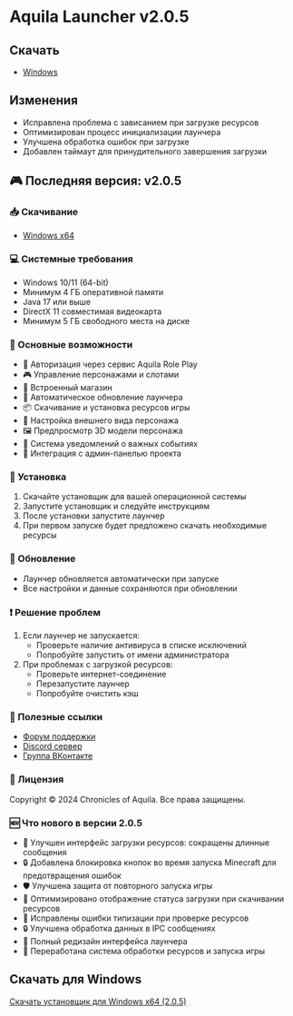# Aquila Launcher v2.0.5

## Скачать
- [Windows](https://aquilarp.com/downloads/AquilaLauncher-Setup-2.0.7.exe)

## Изменения
- Исправлена проблема с зависанием при загрузке ресурсов
- Оптимизирован процесс инициализации лаунчера
- Улучшена обработка ошибок при загрузке
- Добавлен таймаут для принудительного завершения загрузки

## 🎮 Последняя версия: v2.0.5

### 📥 Скачивание
- [Windows x64](https://github.com/Chronicles-of-Aquila/launcher-releases/releases/download/v2.0.5/Aquila.Launcher.Setup.2.0.5.exe)

### 💻 Системные требования
- Windows 10/11 (64-bit)
- Минимум 4 ГБ оперативной памяти
- Java 17 или выше
- DirectX 11 совместимая видеокарта
- Минимум 5 ГБ свободного места на диске

### 🚀 Основные возможности
- 🔐 Авторизация через сервис Aquila Role Play
- 🎮 Управление персонажами и слотами
- 🛒 Встроенный магазин
- 🔄 Автоматическое обновление лаунчера
- 📦 Скачивание и установка ресурсов игры
- 🎨 Настройка внешнего вида персонажа
- 🖼️ Предпросмотр 3D модели персонажа
- 🔔 Система уведомлений о важных событиях
- 📱 Интеграция с админ-панелью проекта

### 📝 Установка
1. Скачайте установщик для вашей операционной системы
2. Запустите установщик и следуйте инструкциям
3. После установки запустите лаунчер
4. При первом запуске будет предложено скачать необходимые ресурсы

### 🔄 Обновление
- Лаунчер обновляется автоматически при запуске
- Все настройки и данные сохраняются при обновлении

### ❗ Решение проблем
1. Если лаунчер не запускается:
   - Проверьте наличие антивируса в списке исключений
   - Попробуйте запустить от имени администратора
2. При проблемах с загрузкой ресурсов:
   - Проверьте интернет-соединение
   - Перезапустите лаунчер
   - Попробуйте очистить кэш

### 🔗 Полезные ссылки
- [Форум поддержки](https://forum.aquilarp.com/index.php#tehniceskij-razdel.28)
- [Discord сервер](https://discord.gg/fwVcsbB3QS)
- [Группа ВКонтакте](https://vk.com/sooncominng)

### 📜 Лицензия
Copyright © 2024 Chronicles of Aquila. Все права защищены.

### 🆕 Что нового в версии 2.0.5
- 🔄 Улучшен интерфейс загрузки ресурсов: сокращены длинные сообщения
- 🔒 Добавлена блокировка кнопок во время запуска Minecraft для предотвращения ошибок
- 🛡️ Улучшена защита от повторного запуска игры
- 🚀 Оптимизировано отображение статуса загрузки при скачивании ресурсов
- 🐛 Исправлены ошибки типизации при проверке ресурсов
- 🔒 Улучшена обработка данных в IPC сообщениях
- 🚀 Полный редизайн интерфейса лаунчера
- 🔧 Переработана система обработки ресурсов и запуска игры

## Скачать для Windows

[Скачать установщик для Windows x64 (2.0.5)](https://github.com/Chronicles-of-Aquila/launcher-releases/releases/download/v2.0.5/Aquila.Launcher.Setup.2.0.5.exe) 